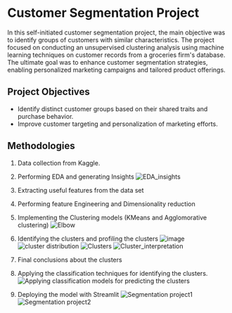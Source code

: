 # Customer Segmentation Project
In this self-initiated customer segmentation project, the main objective was to identify groups of customers with similar characteristics. The project focused on conducting an unsupervised clustering analysis using machine learning techniques on customer records from a groceries firm's database. The ultimate goal was to enhance customer segmentation strategies, enabling personalized marketing campaigns and tailored product offerings.

## Project Objectives ##
  * Identify distinct customer groups based on their shared traits and purchase behavior.
  * Improve customer targeting and personalization of marketing efforts.

## Methodologies
1. Data collection from Kaggle.
2. Performing EDA and generating Insights
   ![EDA_insights](https://github.com/prasadkanthuri/Portfolio/assets/135444495/22f2e70c-2ce6-49c2-8882-d1a51d4693c3)

3. Extracting useful features from the data set
4. Performing feature Engineering and Dimensionality reduction
5. Implementing the Clustering models (KMeans and Agglomorative clustering)
  ![Elbow](https://github.com/prasadkanthuri/Portfolio/assets/135444495/321379ff-cef8-4006-8d66-39e93cecef4c)
6. Identifying the clusters and profiling the clusters
  ![image](https://github.com/prasadkanthuri/Portfolio/assets/135444495/57c00f79-6a68-4479-b1eb-640471d0ee75)
  ![cluster distribution](https://github.com/prasadkanthuri/Portfolio/assets/135444495/6f84210f-5c6a-4571-9c5e-553c3201b59e)
  ![Clusters](https://github.com/prasadkanthuri/Portfolio/assets/135444495/6b443fd1-d809-4d57-8d52-052c73f604f4)
  ![Cluster_interpretation](https://github.com/prasadkanthuri/Portfolio/assets/135444495/06c0e282-44a9-477c-8388-a1994a08954d)

8. Final conclusions about the clusters
9. Applying the classification techniques for identifying the clusters.
   ![Applying classification models for predicting the clusters](https://github.com/prasadkanthuri/Portfolio/assets/135444495/c3d527fd-4c07-42c1-b638-513b3a15bae6)

10. Deploying the model with Streamlit
    ![Segmentation project1](https://github.com/prasadkanthuri/Portfolio/assets/135444495/5c6f457a-11ce-4cf6-b8a9-4438c5b4561d)
    ![Segmentation project2](https://github.com/prasadkanthuri/Portfolio/assets/135444495/4a929433-a89a-477f-830f-20a18fa9ff51)

